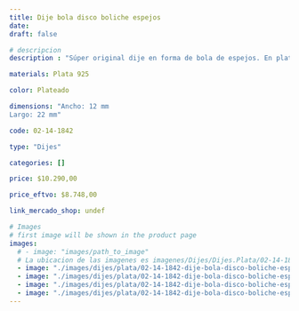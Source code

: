 ```yaml
---
title: Dije bola disco boliche espejos
date: 
draft: false

# descripcion
description : "Súper original dije en forma de bola de espejos. En plata 925, ¡refleja la luz de manera espectacular!"

materials: Plata 925

color: Plateado

dimensions: "Ancho: 12 mm 
Largo: 22 mm"

code: 02-14-1842

type: "Dijes"

categories: []

price: $10.290,00

price_eftvo: $8.748,00

link_mercado_shop: undef

# Images
# first image will be shown in the product page
images:
  # - image: "images/path_to_image"
  # La ubicacion de las imagenes es imagenes/Dijes/Dijes.Plata/02-14-1842-dije-bola-disco-boliche-espejos
  - image: "./images/dijes/plata/02-14-1842-dije-bola-disco-boliche-espejos_a.jpg"
  - image: "./images/dijes/plata/02-14-1842-dije-bola-disco-boliche-espejos_b.jpg"
  - image: "./images/dijes/plata/02-14-1842-dije-bola-disco-boliche-espejos_c.jpg"
  - image: "./images/dijes/plata/02-14-1842-dije-bola-disco-boliche-espejos_d.jpg"
---
```

